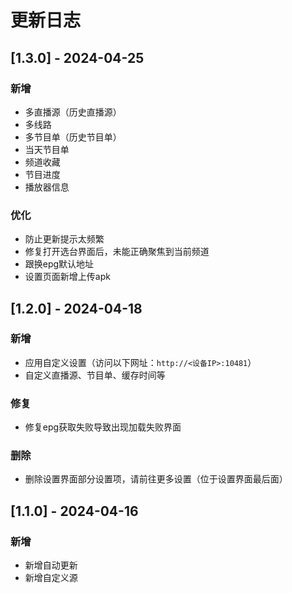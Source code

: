 # 更新日志

## [1.3.0] - 2024-04-25

### 新增

- 多直播源（历史直播源）
- 多线路
- 多节目单（历史节目单）
- 当天节目单
- 频道收藏
- 节目进度
- 播放器信息

### 优化

- 防止更新提示太频繁
- 修复打开选台界面后，未能正确聚焦到当前频道
- 跟换epg默认地址
- 设置页面新增上传apk

## [1.2.0] - 2024-04-18

### 新增

- 应用自定义设置（访问以下网址：`http://<设备IP>:10481`）
- 自定义直播源、节目单、缓存时间等

### 修复

- 修复epg获取失败导致出现加载失败界面

### 删除

- 删除设置界面部分设置项，请前往更多设置（位于设置界面最后面）

## [1.1.0] - 2024-04-16

### 新增

- 新增自动更新
- 新增自定义源
